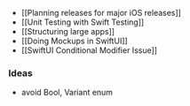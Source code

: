 * [[Planning releases for major iOS releases]]
* [[Unit Testing with Swift Testing]]
* [[Structuring large apps]]
* [[Doing Mockups in SwiftUI]]
* [[SwiftUI Conditional Modifier Issue]]

### Ideas

* avoid Bool, Variant enum